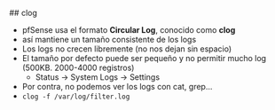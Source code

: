 ## clog

- pfSense usa el formato **Circular Log**, conocido como **clog**
 - así mantiene un tamaño consistente de los logs
- Los logs no crecen libremente (no nos dejan sin espacio)
 - El tamaño por defecto puede ser pequeño y no permitir mucho log (500KB.  2000-4000 registros)
   - Status → System Logs → Settings
- Por contra, no podemos ver los logs con cat, grep...
 - ```clog -f /var/log/filter.log```
